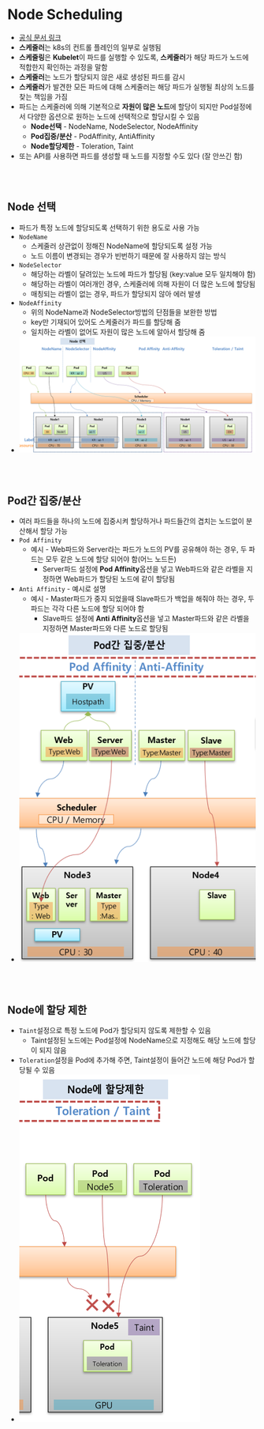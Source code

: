 # Node Scheduling
* [공식 문서 링크](https://kubernetes.io/ko/docs/concepts/scheduling-eviction/kube-scheduler/)
* **스케줄러**는 k8s의 컨트롤 플레인의 일부로 실행됨
* **스케줄링**은 **Kubelet**이 파드를 실행할 수 있도록, **스케줄러**가 해당 파드가 노드에 적합한지 확인하는 과정을 말함
* **스케줄러**는 노드가 할당되지 않은 새로 생성된 파드를 감시
* **스케줄러**가 발견한 모든 파드에 대해 스케줄러는 해당 파드가 실행될 최상의 노드를 찾는 책임을 가짐
* 파드는 스케줄러에 의해 기본적으로 **자원이 많은 노드**에 할당이 되지만 Pod설정에서 다양한 옵션으로 원하는 노드에 선택적으로 할당시킬 수 있음
  * **Node선택** - NodeName, NodeSelector, NodeAffinity
  * **Pod집중/분산** - PodAffinity, AntiAffinity
  * **Node할당제한** - Toleration, Taint
* 또는 API를 사용하면 파드를 생성할 때 노드를 지정할 수도 있다 (잘 안쓰긴 함)

<br><br>

## Node 선택
* 파드가 특정 노드에 할당되도록 선택하기 위한 용도로 사용 가능
* `NodeName`
  * 스케줄러 상관없이 정해진 NodeName에 할당되도록 설정 가능
  * 노드 이름이 변경되는 경우가 빈번하기 때문에 잘 사용하지 않는 방식
* `NodeSelector`
  * 해당하는 라벨이 달려있는 노드에 파드가 할당됨 (key:value 모두 일치해야 함)
  * 해당하는 라벨이 여러개인 경우, 스케줄러에 의해 자원이 더 많은 노드에 할당됨
  * 매칭되는 라벨이 없는 경우, 파드가 할당되지 않아 에러 발생
* `NodeAffinity`
  * 위의 NodeName과 NodeSelector방법의 단점들을 보완한 방법
  * key만 기재되어 있어도 스케줄러가 파드를 할당해 줌
  * 일치하는 라벨이 없어도 자원이 많은 노드에 알아서 할당해 줌
* ![](2024-12-08-23-39-50.png)

<br><br>

## Pod간 집중/분산
* 여러 파드들을 하나의 노드에 집중시켜 할당하거나 파드들간의 겹치는 노드없이 분산해서 할당 가능
* `Pod Affinity`
  * 예시 - Web파드와 Server라는 파드가 노드의 PV를 공유해야 하는 경우, 두 파드는 모두 같은 노드에 할당 되어야 함(어느 노드든)
    * Server파드 설정에 **Pod Affinity**옵션을 넣고 Web파드와 같은 라벨을 지정하면 Web파드가 할당된 노드에 같이 할당됨
* `Anti Affinity` - 예시로 설명
  * 예시 - Master파드가 중지 되었을때 Slave파드가 백업을 해줘야 하는 경우, 두 파드는 각각 다른 노드에 할당 되어야 함
    * Slave파드 설정에 **Anti Affinity**옵션을 넣고 Master파드와 같은 라벨을 지정하면 Master파드와 다른 노드로 할당됨
* ![](2024-12-08-23-53-27.png)

<br><br>

## Node에 할당 제한
* `Taint`설정으로 특정 노드에 Pod가 할당되지 않도록 제한할 수 있음
  * Taint설정된 노드에는 Pod설정에 NodeName으로 지정해도 해당 노드에 할당이 되지 않음
* `Toleration`설정을 Pod에 추가해 주면, Taint설정이 들어간 노드에 해당 Pod가 할당될 수 있음
* ![](2024-12-09-00-05-02.png)